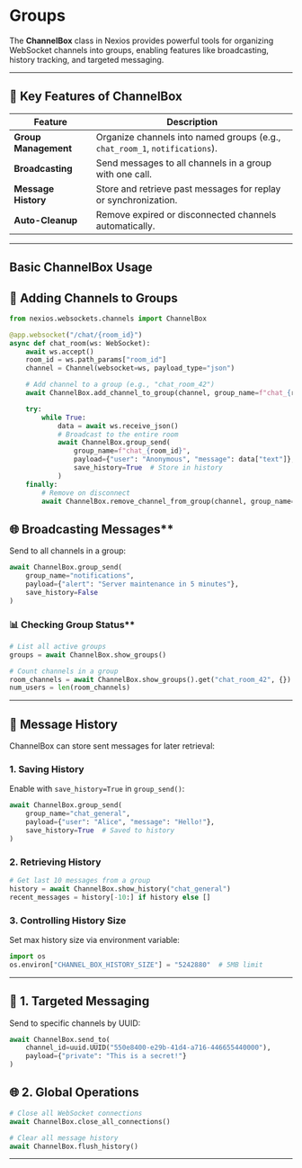 #  Groups

The **ChannelBox** class in Nexios provides powerful tools for organizing WebSocket channels into groups, enabling features like broadcasting, history tracking, and targeted messaging.  

---  

## 🔑 **Key Features of ChannelBox**  

| Feature               | Description                                                                 |  
|-----------------------|-----------------------------------------------------------------------------|  
| **Group Management**  | Organize channels into named groups (e.g., `chat_room_1`, `notifications`). |  
| **Broadcasting**      | Send messages to all channels in a group with one call.                     |  
| **Message History**   | Store and retrieve past messages for replay or synchronization.             |  
| **Auto-Cleanup**      | Remove expired or disconnected channels automatically.                      |  

---  

## **Basic ChannelBox Usage**  

## 👤 Adding Channels to Groups
```python  
from nexios.websockets.channels import ChannelBox  

@app.websocket("/chat/{room_id}")  
async def chat_room(ws: WebSocket):  
    await ws.accept()  
    room_id = ws.path_params["room_id"]  
    channel = Channel(websocket=ws, payload_type="json")  

    # Add channel to a group (e.g., "chat_room_42")  
    await ChannelBox.add_channel_to_group(channel, group_name=f"chat_{room_id}")  

    try:  
        while True:  
            data = await ws.receive_json()  
            # Broadcast to the entire room  
            await ChannelBox.group_send(  
                group_name=f"chat_{room_id}",  
                payload={"user": "Anonymous", "message": data["text"]},  
                save_history=True  # Store in history  
            )  
    finally:  
        # Remove on disconnect  
        await ChannelBox.remove_channel_from_group(channel, group_name=f"chat_{room_id}")  
```  

##  🌐 Broadcasting Messages**  
Send to all channels in a group:  
```python  
await ChannelBox.group_send(  
    group_name="notifications",  
    payload={"alert": "Server maintenance in 5 minutes"},  
    save_history=False  
)  
```  

###  📊 Checking Group Status**  
```python  
# List all active groups  
groups = await ChannelBox.show_groups()  

# Count channels in a group  
room_channels = await ChannelBox.show_groups().get("chat_room_42", {})  
num_users = len(room_channels)  
```  

---  

## 📁 **Message History**  

ChannelBox can store sent messages for later retrieval:  

### **1. Saving History**  
Enable with `save_history=True` in `group_send()`:  
```python  
await ChannelBox.group_send(  
    group_name="chat_general",  
    payload={"user": "Alice", "message": "Hello!"},  
    save_history=True  # Saved to history  
)  
```  

### **2. Retrieving History**  
```python  
# Get last 10 messages from a group  
history = await ChannelBox.show_history("chat_general")  
recent_messages = history[-10:] if history else []  
```  

### **3. Controlling History Size**  
Set max history size via environment variable:  
```python  
import os  
os.environ["CHANNEL_BOX_HISTORY_SIZE"] = "5242880"  # 5MB limit  
```  

---  



## 🔫 **1. Targeted Messaging**  
Send to specific channels by UUID:  
```python  
await ChannelBox.send_to(  
    channel_id=uuid.UUID("550e8400-e29b-41d4-a716-446655440000"),  
    payload={"private": "This is a secret!"}  
)  
```  

## 🌐  **2. Global Operations**  
```python  
# Close all WebSocket connections  
await ChannelBox.close_all_connections()  

# Clear all message history  
await ChannelBox.flush_history()  
```  

---  

